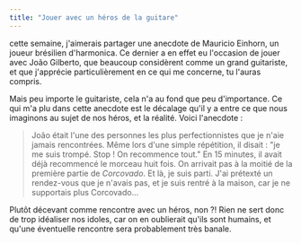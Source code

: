 ```yaml
---
title: "Jouer avec un héros de la guitare"
---
```


cette semaine, j'aimerais partager une anecdote de Mauricio Einhorn, un joueur 
brésilien d'harmonica. Ce dernier a en effet eu l'occasion de jouer avec João 
Gilberto, que beaucoup considèrent comme un grand guitariste, et que j'apprécie 
particulièrement en ce qui me concerne, tu l'auras compris.

Mais peu importe le guitariste, cela n'a au fond que peu d'importance. Ce qui 
m'a plu dans cette anecdote est le décalage qu'il y a entre ce que nous 
imaginons au sujet de nos héros, et la réalité. Voici l'anecdote :

> João était l'une des personnes les plus perfectionnistes que je n'aie jamais 
rencontrées. Même lors d'une simple répétition, il disait : "je me suis trompé. 
Stop ! On recommence tout." En 15 minutes, il avait déjà recommencé le morceau 
huit fois. On arrivait pas à la moitié de la première partie de *Corcovado*. Et 
là, je suis parti. J'ai prétexté un rendez-vous que je n'avais pas, et je suis 
rentré à la maison, car je ne supportais plus Corcovado…

Plutôt décevant comme rencontre avec un héros, non ?! Rien ne sert donc de trop 
idéaliser nos idoles, car on en oublierait qu'ils sont humains, et qu'une 
éventuelle rencontre sera probablement très banale.
